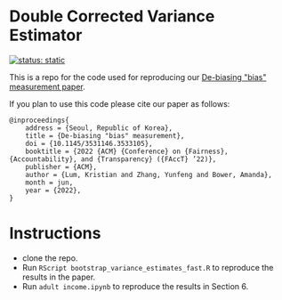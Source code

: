 # Double Corrected Variance Estimator

[![status: static](https://opensource.twitter.dev/status/static.svg)](https://opensource.twitter.dev/status/#static)

This is a repo for the code used for reproducing our [De-biasing "bias" measurement paper](https://doi.org/10.1145/3531146.3533105).

If you plan to use this code please cite our paper as follows:

```
@inproceedings{
	address = {Seoul, Republic of Korea},
	title = {De-biasing "bias" measurement},
	doi = {10.1145/3531146.3533105},
	booktitle = {2022 {ACM} {Conference} on {Fairness}, {Accountability}, and {Transparency} ({FAccT} ’22)},
	publisher = {ACM},
	author = {Lum, Kristian and Zhang, Yunfeng and Bower, Amanda},
	month = jun,
	year = {2022},
}
```

# Instructions
- clone the repo.
- Run `RScript bootstrap_variance_estimates_fast.R` to reproduce the results in the paper.
- Run `adult income.ipynb` to reproduce the results in Section 6.
